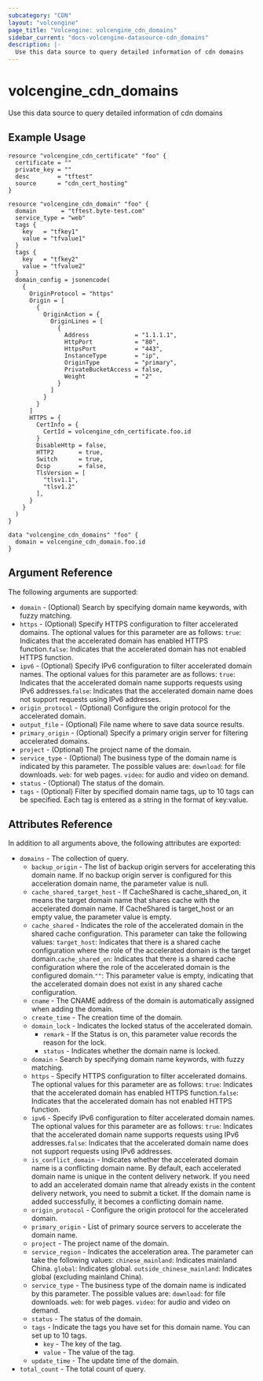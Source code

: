 ```yaml
---
subcategory: "CDN"
layout: "volcengine"
page_title: "Volcengine: volcengine_cdn_domains"
sidebar_current: "docs-volcengine-datasource-cdn_domains"
description: |-
  Use this data source to query detailed information of cdn domains
---
```

# volcengine_cdn_domains
Use this data source to query detailed information of cdn domains
## Example Usage
```hcl
resource "volcengine_cdn_certificate" "foo" {
  certificate = ""
  private_key = ""
  desc        = "tftest"
  source      = "cdn_cert_hosting"
}

resource "volcengine_cdn_domain" "foo" {
  domain       = "tftest.byte-test.com"
  service_type = "web"
  tags {
    key   = "tfkey1"
    value = "tfvalue1"
  }
  tags {
    key   = "tfkey2"
    value = "tfvalue2"
  }
  domain_config = jsonencode(
    {
      OriginProtocol = "https"
      Origin = [
        {
          OriginAction = {
            OriginLines = [
              {
                Address             = "1.1.1.1",
                HttpPort            = "80",
                HttpsPort           = "443",
                InstanceType        = "ip",
                OriginType          = "primary",
                PrivateBucketAccess = false,
                Weight              = "2"
              }
            ]
          }
        }
      ]
      HTTPS = {
        CertInfo = {
          CertId = volcengine_cdn_certificate.foo.id
        }
        DisableHttp = false,
        HTTP2       = true,
        Switch      = true,
        Ocsp        = false,
        TlsVersion = [
          "tlsv1.1",
          "tlsv1.2"
        ],
      }
    }
  )
}

data "volcengine_cdn_domains" "foo" {
  domain = volcengine_cdn_domain.foo.id
}
```
## Argument Reference
The following arguments are supported:
* `domain` - (Optional) Search by specifying domain name keywords, with fuzzy matching.
* `https` - (Optional) Specify HTTPS configuration to filter accelerated domains. The optional values for this parameter are as follows: `true`: Indicates that the accelerated domain has enabled HTTPS function.`false`: Indicates that the accelerated domain has not enabled HTTPS function.
* `ipv6` - (Optional) Specify IPv6 configuration to filter accelerated domain names. The optional values for this parameter are as follows: `true`: Indicates that the accelerated domain name supports requests using IPv6 addresses.`false`: Indicates that the accelerated domain name does not support requests using IPv6 addresses.
* `origin_protocol` - (Optional) Configure the origin protocol for the accelerated domain.
* `output_file` - (Optional) File name where to save data source results.
* `primary_origin` - (Optional) Specify a primary origin server for filtering accelerated domains.
* `project` - (Optional) The project name of the domain.
* `service_type` - (Optional) The business type of the domain name is indicated by this parameter. The possible values are: `download`: for file downloads. `web`: for web pages. `video`: for audio and video on demand.
* `status` - (Optional) The status of the domain.
* `tags` - (Optional) Filter by specified domain name tags, up to 10 tags can be specified. Each tag is entered as a string in the format of key:value.

## Attributes Reference
In addition to all arguments above, the following attributes are exported:
* `domains` - The collection of query.
    * `backup_origin` - The list of backup origin servers for accelerating this domain name. If no backup origin server is configured for this acceleration domain name, the parameter value is null.
    * `cache_shared_target_host` - If CacheShared is cache_shared_on, it means the target domain name that shares cache with the accelerated domain name. If CacheShared is target_host or an empty value, the parameter value is empty.
    * `cache_shared` - Indicates the role of the accelerated domain in the shared cache configuration. This parameter can take the following values: `target_host`: Indicates that there is a shared cache configuration where the role of the accelerated domain is the target domain.`cache_shared_on`: Indicates that there is a shared cache configuration where the role of the accelerated domain is the configured domain.`""`: This parameter value is empty, indicating that the accelerated domain does not exist in any shared cache configuration.
    * `cname` - The CNAME address of the domain is automatically assigned when adding the domain.
    * `create_time` - The creation time of the domain.
    * `domain_lock` - Indicates the locked status of the accelerated domain.
        * `remark` - If the Status is on, this parameter value records the reason for the lock.
        * `status` - Indicates whether the domain name is locked.
    * `domain` - Search by specifying domain name keywords, with fuzzy matching.
    * `https` - Specify HTTPS configuration to filter accelerated domains. The optional values for this parameter are as follows: `true`: Indicates that the accelerated domain has enabled HTTPS function.`false`: Indicates that the accelerated domain has not enabled HTTPS function.
    * `ipv6` - Specify IPv6 configuration to filter accelerated domain names. The optional values for this parameter are as follows: `true`: Indicates that the accelerated domain name supports requests using IPv6 addresses.`false`: Indicates that the accelerated domain name does not support requests using IPv6 addresses.
    * `is_conflict_domain` - Indicates whether the accelerated domain name is a conflicting domain name. By default, each accelerated domain name is unique in the content delivery network. If you need to add an accelerated domain name that already exists in the content delivery network, you need to submit a ticket. If the domain name is added successfully, it becomes a conflicting domain name.
    * `origin_protocol` - Configure the origin protocol for the accelerated domain.
    * `primary_origin` - List of primary source servers to accelerate the domain name.
    * `project` - The project name of the domain.
    * `service_region` - Indicates the acceleration area. The parameter can take the following values: `chinese_mainland`: Indicates mainland China. `global`: Indicates global. `outside_chinese_mainland`: Indicates global (excluding mainland China).
    * `service_type` - The business type of the domain name is indicated by this parameter. The possible values are: `download`: for file downloads. `web`: for web pages. `video`: for audio and video on demand.
    * `status` - The status of the domain.
    * `tags` - Indicate the tags you have set for this domain name. You can set up to 10 tags.
        * `key` - The key of the tag.
        * `value` - The value of the tag.
    * `update_time` - The update time of the domain.
* `total_count` - The total count of query.


